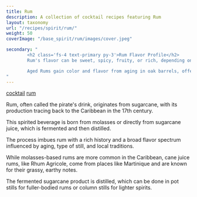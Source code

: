 ```yaml
---
title: Rum
description: A collection of cocktail recipes featuring Rum
layout: taxonomy
url: "/recipes/spirit/rum/"
weight: 50
coverImage: "/base_spirit/rum/images/cover.jpeg"

secondary: "
        <h2 class='fs-4 text-primary py-3'>Rum Flavor Profile</h2>
        Rum's flavor can be sweet, spicy, fruity, or rich, depending on its origin, aging, and whether it's spiced. Caribbean rums might showcase tropical fruits and a sweet finish, while those from Latin America could have a more robust, drier profile. <br/><br/>

        Aged Rums gain color and flavor from aging in oak barrels, offering caramel, vanilla, or smoky/spicy undertones.  White rums havent been aged and are crisper with a subtle sweetness.  Spiced Rums are infused with spices like cinnamon, nutmeg, or vanilla, adding warmth to the drink.
"
---
```


<a href="/recipes/category/cocktail/" class="badge text-bg-primary text-decoration-none">cocktail</a> 
<a href="/recipes/spirit/rum/" class="badge text-bg-info text-decoration-none">rum</a> 


Rum, often called the pirate's drink, originates from sugarcane, with its production tracing back to the Caribbean in the 17th century. 

This spirited beverage is born from molasses or directly from sugarcane juice, which is fermented and then distilled. 

The process imbues rum with a rich history and a broad flavor spectrum influenced by aging, type of still, and local traditions.

While molasses-based rums are more common in the Caribbean, cane juice rums, like Rhum Agricole, come from places like Martinique and are known for their grassy, earthy notes.
        
The fermented sugarcane product is distilled, which can be done in pot stills for fuller-bodied rums or column stills for lighter spirits.